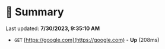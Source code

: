 # 📖 Summary
Last updated: **7/30/2023, 9:35:10 AM**

- `GET` [https://google.com](https://google.com) - **Up** (208ms)
